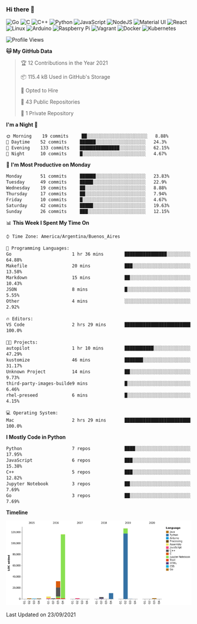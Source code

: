 ### Hi there 👋

![Go](https://img.shields.io/badge/go-%2300ADD8.svg?style=for-the-badge&logo=go&logoColor=white)
![C](https://img.shields.io/badge/c-%2300599C.svg?style=for-the-badge&logo=c&logoColor=white)
![C++](https://img.shields.io/badge/c++-%2300599C.svg?style=for-the-badge&logo=c%2B%2B&logoColor=white)
![Python](https://img.shields.io/badge/python-3670A0?style=for-the-badge&logo=python&logoColor=ffdd54)
![JavaScript](https://img.shields.io/badge/javascript-%23323330.svg?style=for-the-badge&logo=javascript&logoColor=%23F7DF1E)
![NodeJS](https://img.shields.io/badge/node.js-6DA55F?style=for-the-badge&logo=node.js&logoColor=white)
![Material UI](https://img.shields.io/badge/materialui-%230081CB.svg?style=for-the-badge&logo=material-ui&logoColor=white)
![React](https://img.shields.io/badge/react-%2320232a.svg?style=for-the-badge&logo=react&logoColor=%2361DAFB)
![Linux](https://img.shields.io/badge/Linux-FCC624?style=for-the-badge&logo=linux&logoColor=black)
![Arduino](https://img.shields.io/badge/-Arduino-00979D?style=for-the-badge&logo=Arduino&logoColor=white)
![Raspberry Pi](https://img.shields.io/badge/-RaspberryPi-C51A4A?style=for-the-badge&logo=Raspberry-Pi)
![Vagrant](https://img.shields.io/badge/vagrant-%231563FF.svg?style=for-the-badge&logo=vagrant&logoColor=white)
![Docker](https://img.shields.io/badge/docker-%230db7ed.svg?style=for-the-badge&logo=docker&logoColor=white)
![Kubernetes](https://img.shields.io/badge/kubernetes-%23326ce5.svg?style=for-the-badge&logo=kubernetes&logoColor=white)

<!-- ![Jupyter Notebook](https://img.shields.io/badge/jupyter-%23FA0F00.svg?style=for-the-badge&logo=jupyter&logoColor=white) -->
<!-- ![Java](https://img.shields.io/badge/java-%23ED8B00.svg?style=for-the-badge&logo=java&logoColor=white) -->
<!-- ![Git](https://img.shields.io/badge/git-%23F05033.svg?style=for-the-badge&logo=git&logoColor=white) -->

<!--START_SECTION:waka-->
![Profile Views](http://img.shields.io/badge/Profile%20Views-1-blue)

**🐱 My GitHub Data** 

> 🏆 12 Contributions in the Year 2021
 > 
> 📦 115.4 kB Used in GitHub's Storage 
 > 
> 💼 Opted to Hire
 > 
> 📜 43 Public Repositories 
 > 
> 🔑 1 Private Repository 
 > 
**I'm a Night 🦉** 

```text
🌞 Morning    19 commits     ██░░░░░░░░░░░░░░░░░░░░░░░   8.88% 
🌆 Daytime    52 commits     ██████░░░░░░░░░░░░░░░░░░░   24.3% 
🌃 Evening    133 commits    ███████████████░░░░░░░░░░   62.15% 
🌙 Night      10 commits     █░░░░░░░░░░░░░░░░░░░░░░░░   4.67%

```
📅 **I'm Most Productive on Monday** 

```text
Monday       51 commits     ██████░░░░░░░░░░░░░░░░░░░   23.83% 
Tuesday      49 commits     █████░░░░░░░░░░░░░░░░░░░░   22.9% 
Wednesday    19 commits     ██░░░░░░░░░░░░░░░░░░░░░░░   8.88% 
Thursday     17 commits     ██░░░░░░░░░░░░░░░░░░░░░░░   7.94% 
Friday       10 commits     █░░░░░░░░░░░░░░░░░░░░░░░░   4.67% 
Saturday     42 commits     █████░░░░░░░░░░░░░░░░░░░░   19.63% 
Sunday       26 commits     ███░░░░░░░░░░░░░░░░░░░░░░   12.15%

```


📊 **This Week I Spent My Time On** 

```text
⌚︎ Time Zone: America/Argentina/Buenos_Aires

💬 Programming Languages: 
Go                       1 hr 36 mins        ████████████████░░░░░░░░░   64.88% 
Makefile                 20 mins             ███░░░░░░░░░░░░░░░░░░░░░░   13.58% 
Markdown                 15 mins             ██░░░░░░░░░░░░░░░░░░░░░░░   10.43% 
JSON                     8 mins              █░░░░░░░░░░░░░░░░░░░░░░░░   5.55% 
Other                    4 mins              ░░░░░░░░░░░░░░░░░░░░░░░░░   2.92%

🔥 Editors: 
VS Code                  2 hrs 29 mins       █████████████████████████   100.0%

🐱‍💻 Projects: 
autopilot                1 hr 10 mins        ███████████░░░░░░░░░░░░░░   47.29% 
kustomize                46 mins             ███████░░░░░░░░░░░░░░░░░░   31.17% 
Unknown Project          14 mins             ██░░░░░░░░░░░░░░░░░░░░░░░   9.73% 
third-party-images-builde9 mins              █░░░░░░░░░░░░░░░░░░░░░░░░   6.46% 
rhel-preseed             6 mins              █░░░░░░░░░░░░░░░░░░░░░░░░   4.15%

💻 Operating System: 
Mac                      2 hrs 29 mins       █████████████████████████   100.0%

```

**I Mostly Code in Python** 

```text
Python                   7 repos             ████░░░░░░░░░░░░░░░░░░░░░   17.95% 
JavaScript               6 repos             ███░░░░░░░░░░░░░░░░░░░░░░   15.38% 
C++                      5 repos             ███░░░░░░░░░░░░░░░░░░░░░░   12.82% 
Jupyter Notebook         3 repos             ██░░░░░░░░░░░░░░░░░░░░░░░   7.69% 
Go                       3 repos             ██░░░░░░░░░░░░░░░░░░░░░░░   7.69%

```


**Timeline**

![Chart not found](https://raw.githubusercontent.com/aibarbetta/aibarbetta/main/charts/bar_graph.png) 


 Last Updated on 23/09/2021
<!--END_SECTION:waka-->

<!--
**aibarbetta/aibarbetta** is a ✨ _special_ ✨ repository because its `README.md` (this file) appears on your GitHub profile.

Here are some ideas to get you started:

- 🔭 I’m currently working on ...
- 🌱 I’m currently learning ...
- 👯 I’m looking to collaborate on ...
- 🤔 I’m looking for help with ...
- 💬 Ask me about ...
- 📫 How to reach me: ...
- 😄 Pronouns: ...
- ⚡ Fun fact: ...
-->
